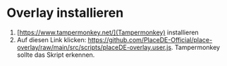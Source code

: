 # Overlay installieren

1. [https://www.tampermonkey.net/](Tampermonkey) installieren
2. Auf diesen Link klicken: https://github.com/PlaceDE-Official/place-overlay/raw/main/src/scripts/placeDE-overlay.user.js. Tampermonkey sollte das Skript erkennen.
